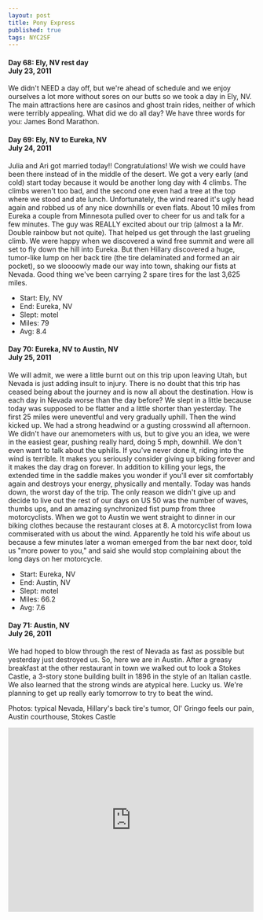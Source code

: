 ```yaml
---
layout: post
title: Pony Express
published: true
tags: NYC2SF
---
```

#### Day 68: Ely, NV rest day<br/>July 23, 2011

We didn't NEED a day off, but we're ahead of schedule and we enjoy ourselves a
lot more without sores on our butts so we took a day in Ely, NV. The main
attractions here are casinos and ghost train rides, neither of which were
terribly appealing. What did we do all day? We have three words for you: James
Bond Marathon.


#### Day 69: Ely, NV to Eureka, NV<br/>July 24, 2011

Julia and Ari got married today!! Congratulations! We wish we could have been
there instead of in the middle of the desert.  We got a very early (and cold)
start today because it would be another long day with 4 climbs. The climbs
weren't too bad, and the second one even had a tree at the top where we stood
and ate lunch. Unfortunately, the wind reared it's ugly head again and robbed
us of any nice downhills or even flats.  About 10 miles from Eureka a couple
from Minnesota pulled over to cheer for us and talk for a few minutes. The guy
was REALLY excited about our trip (almost a la Mr. Double rainbow but not
quite). That helped us get through the last grueling climb. We were happy when
we discovered a wind free summit and were all set to fly down the hill into
Eureka. But then Hillary discovered a huge, tumor-like lump on her back tire
(the tire delaminated and formed an air pocket), so we sloooowly made our way
into town, shaking our fists at Nevada. Good thing we've been carrying 2 spare
tires for the last 3,625 miles.

* Start: Ely, NV
* End: Eureka, NV
* Slept: motel
* Miles: 79
* Avg: 8.4


#### Day 70: Eureka, NV to Austin, NV<br/>July 25, 2011

We will admit, we were a little burnt out on this trip upon leaving Utah, but
Nevada is just adding insult to injury. There is no doubt that this trip has
ceased being about the journey and is now all about the destination. How is
each day in Nevada worse than the day before? We slept in a little because
today was supposed to be flatter and a little shorter than yesterday. The first
25 miles were uneventful and very gradually uphill. Then the wind kicked up.
We had a strong headwind or a gusting crosswind all afternoon. We didn't have
our anemometers with us, but to give you an idea, we were in the easiest gear,
pushing really hard, doing 5 mph, downhill. We don't even want to talk about
the uphills. If you've never done it, riding into the wind is terrible. It
makes you seriously consider giving up biking forever and it makes the day drag
on forever. In addition to killing your legs, the extended time in the saddle
makes you wonder if you'll ever sit comfortably again and destroys your energy,
physically and mentally. Today was hands down, the worst day of the trip.  The
only reason we didn't give up and decide to live out the rest of our days on US
50 was the number of waves, thumbs ups, and an amazing synchronized fist pump
from three motorcyclists. When we got to Austin we went straight to dinner in
our biking clothes because the restaurant closes at 8. A motorcyclist from Iowa
commiserated with us about the wind. Apparently he told his wife about us
because a few minutes later a woman emerged from the bar next door, told us
"more power to you," and said she would stop complaining about the long days on
her motorcycle.

* Start: Eureka, NV
* End: Austin, NV
* Slept: motel
* Miles: 66.2
* Avg: 7.6


#### Day 71: Austin, NV<br/>July 26, 2011

We had hoped to blow through the rest of Nevada as fast as possible but
yesterday just destroyed us. So, here we are in Austin. After a greasy
breakfast at the other restaurant in town we walked out to look a Stokes
Castle, a 3-story stone building built in 1896 in the style of an Italian
castle. We also learned that the strong winds are atypical here. Lucky us.
We're planning to get up really early tomorrow to try to beat the wind.

Photos: typical Nevada, Hillary's back tire's tumor, Ol' Gringo feels our pain, Austin courthouse, Stokes Castle

<iframe src="https://www.flickr.com/photos/123683527@N06/13945039153/in/set-72157644113848996/player/" width="500" height="375" frameborder="0" allowfullscreen webkitallowfullscreen mozallowfullscreen oallowfullscreen msallowfullscreen></iframe>
